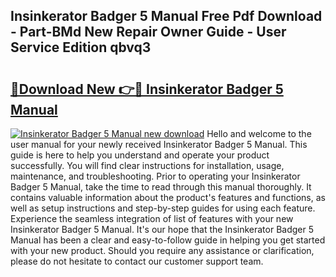 ## Insinkerator Badger 5 Manual Free Pdf Download - Part-BMd New Repair Owner Guide - User Service Edition qbvq3

# <h2><a href="http://bc33836.oget.top/?id=Insinkerator+Badger+5+Manual">🔗Download New 👉🔴 Insinkerator Badger 5 Manual</a></h2>

[![Insinkerator Badger 5 Manual new download](https://i.imgur.com/5g1atiW.png)](http://bc33836.oget.top/?id=Insinkerator+Badger+5+Manual)
Hello and welcome to the user manual for your newly received Insinkerator Badger 5 Manual. This guide is here to help you understand and operate your product successfully. You will find clear instructions for installation, usage, maintenance, and troubleshooting. Prior to operating your Insinkerator Badger 5 Manual, take the time to read through this manual thoroughly. It contains valuable information about the product's features and functions, as well as setup instructions and step-by-step guides for using each feature. Experience the seamless integration of list of features with your new Insinkerator Badger 5 Manual. It's our hope that the Insinkerator Badger 5 Manual has been a clear and easy-to-follow guide in helping you get started with your new product. Should you require any assistance or clarification, please do not hesitate to contact our customer support team.
